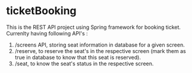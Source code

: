 # ticketBooking

This is the REST API project using Spring framework for booking ticket. Currenlty having following API's :
1) /screens API, storing seat information in database for a given screen.
2) /reserve, to reserve the seat's in the respective screen (mark them as true in database to know that this seat is reserved).
3) /seat, to know the seat's status in the respective screen.
